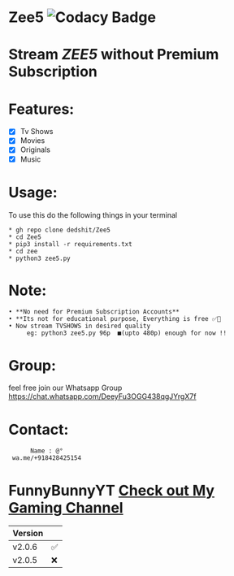 # Zee5 ![Codacy Badge](https://api.codacy.com/project/badge/Grade/fcbc4bb229fc4c4bab285e23552cbe61)
# Stream *ZEE5* without Premium Subscription

# Features:

- [x] Tv Shows  
- [x] Movies 
- [x] Originals
- [x] Music
  
# Usage:

  To use this do the following things in your terminal
    
    * gh repo clone dedshit/Zee5
    * cd Zee5
    * pip3 install -r requirements.txt
    * cd zee
    * python3 zee5.py
    
# Note:

    • **No need for Premium Subscription Accounts**
    • **Its not for educational purpose, Everything is free ✅💯
    • Now stream TVSHOWS in desired quality
         eg: python3 zee5.py 96p  ■(upto 480p) enough for now !!
    
# Group:

 feel free join our Whatsapp Group https://chat.whatsapp.com/DeeyFu3OGG438qgJYrgX7f
 
# Contact:

          Name : @°
     wa.me/+918428425154   
     
# FunnyBunnyYT  [Check out My Gaming Channel](https://www.youtube.com/channel/UCSiAsA3JxLZoFx63UTgTS3A?sub_confirmation=1)

| Version |          |
| ------- |----------|
| v2.0.6  |    ✅    |
| v2.0.5  |    ❌    |
